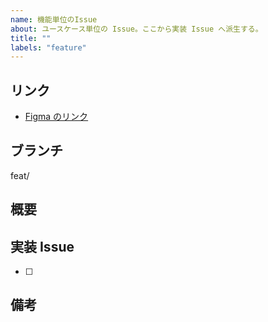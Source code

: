 ```yaml
---
name: 機能単位のIssue
about: ユースケース単位の Issue。ここから実装 Issue へ派生する。
title: ""
labels: "feature"
---
```


## リンク

- [Figma のリンク]()

## ブランチ

feat/

## 概要

<!-- スクリーンショット -->

## 実装 Issue

- [ ]

## 備考
